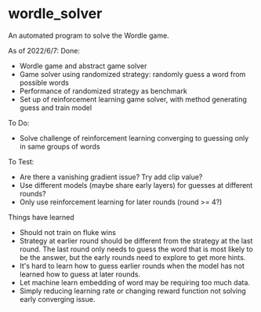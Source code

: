 # wordle_solver
An automated program to solve the Wordle game.

As of 2022/6/7:
Done:
- Wordle game and abstract game solver
- Game solver using randomized strategy: randomly guess a word from possible words
- Performance of randomized strategy as benchmark
- Set up of reinforcement learning game solver, with method generating guess and train model

To Do:
- Solve challenge of reinforcement learning converging to guessing only in same groups of words

To Test:
- Are there a vanishing gradient issue? Try add clip value?
- Use different models (maybe share early layers) for guesses at different rounds?
- Only use reinforcement learning for later rounds (round >= 4?)

Things have learned
- Should not train on fluke wins
- Strategy at earlier round should be different from the strategy at the last round. The last round only needs to guess the word that is most likely to be the answer, but the early rounds need to explore to get more hints.
- It's hard to learn how to guess earlier rounds when the model has not learned how to guess at later rounds.
- Let machine learn embedding of word may be requiring too much data.
- Simply reducing learning rate or changing reward function not solving early converging issue.

